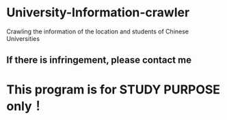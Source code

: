 # University-Information-crawler
Crawling the information of the location and students of Chinese Universities  
## If there is infringement, please contact me
# This program is for STUDY PURPOSE only！
